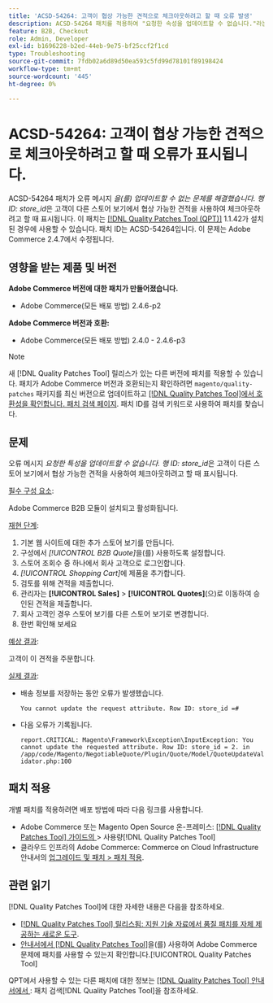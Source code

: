 ```yaml
---
title: 'ACSD-54264: 고객이 협상 가능한 견적으로 체크아웃하려고 할 때 오류 발생'
description: ACSD-54264 패치를 적용하여 "요청한 속성을 업데이트할 수 없습니다."라는 오류 메시지가 표시되는 Adobe Commerce 문제를 해결합니다. Row ID:store_id"는 고객이 다른 스토어 뷰에서 협상 가능한 견적을 사용하여 체크아웃하려고 할 때 표시됩니다.
feature: B2B, Checkout
role: Admin, Developer
exl-id: b1696228-b2ed-44eb-9e75-bf25ccf2f1cd
type: Troubleshooting
source-git-commit: 7fdb02a6d89d50ea593c5fd99d78101f89198424
workflow-type: tm+mt
source-wordcount: '445'
ht-degree: 0%

---
```


# ACSD-54264: 고객이 협상 가능한 견적으로 체크아웃하려고 할 때 오류가 표시됩니다.

ACSD-54264 패치가 오류 메시지 *을(를) 업데이트할 수 없는 문제를 해결했습니다. 행 ID: store_id*&#x200B;은 고객이 다른 스토어 보기에서 협상 가능한 견적을 사용하여 체크아웃하려고 할 때 표시됩니다. 이 패치는 [[!DNL Quality Patches Tool (QPT)]](https://experienceleague.adobe.com/ko/docs/commerce-operations/tools/quality-patches-tool/quality-patches-tool-to-self-serve-quality-patches) 1.1.42가 설치된 경우에 사용할 수 있습니다. 패치 ID는 ACSD-54264입니다. 이 문제는 Adobe Commerce 2.4.7에서 수정됩니다.

## 영향을 받는 제품 및 버전

**Adobe Commerce 버전에 대한 패치가 만들어졌습니다.**

* Adobe Commerce(모든 배포 방법) 2.4.6-p2

**Adobe Commerce 버전과 호환:**

* Adobe Commerce(모든 배포 방법) 2.4.0 - 2.4.6-p3

>[!NOTE]
>
>새 [!DNL Quality Patches Tool] 릴리스가 있는 다른 버전에 패치를 적용할 수 있습니다. 패치가 Adobe Commerce 버전과 호환되는지 확인하려면 `magento/quality-patches` 패키지를 최신 버전으로 업데이트하고 [[!DNL Quality Patches Tool]에서 호환성을 확인합니다. 패치 검색 페이지](https://experienceleague.adobe.com/tools/commerce-quality-patches/index.html?lang=ko). 패치 ID를 검색 키워드로 사용하여 패치를 찾습니다.

## 문제

오류 메시지 *요청한 특성을 업데이트할 수 없습니다. 행 ID: store_id*&#x200B;은 고객이 다른 스토어 보기에서 협상 가능한 견적을 사용하여 체크아웃하려고 할 때 표시됩니다.

<u>필수 구성 요소</u>:

Adobe Commerce B2B 모듈이 설치되고 활성화됩니다.

<u>재현 단계</u>:

1. 기본 웹 사이트에 대한 추가 스토어 보기를 만듭니다.
1. 구성에서 *[!UICONTROL B2B Quote]*&#x200B;을(를) 사용하도록 설정합니다.
1. 스토어 조회수 중 하나에서 회사 고객으로 로그인합니다.
1. *[!UICONTROL Shopping Cart]*&#x200B;에 제품을 추가합니다.
1. 검토를 위해 견적을 제출합니다.
1. 관리자는 **[!UICONTROL Sales]** > **[!UICONTROL Quotes]**(으)로 이동하여 승인된 견적을 제출합니다.
1. 회사 고객인 경우 스토어 보기를 다른 스토어 보기로 변경합니다.
1. 한번 확인해 보세요

<u>예상 결과</u>:

고객이 이 견적을 주문합니다.

<u>실제 결과</u>:

* 배송 정보를 저장하는 동안 오류가 발생했습니다.

  `You cannot update the request attribute. Row ID: store_id =#`

* 다음 오류가 기록됩니다.

  `report.CRITICAL: Magento\Framework\Exception\InputException: You cannot update the requested attribute. Row ID: store_id = 2. in /app/code/Magento/NegotiableQuote/Plugin/Quote/Model/QuoteUpdateValidator.php:100`

## 패치 적용

개별 패치를 적용하려면 배포 방법에 따라 다음 링크를 사용합니다.

* Adobe Commerce 또는 Magento Open Source 온-프레미스: [[!DNL Quality Patches Tool]  가이드의 &#x200B;](/help/tools/quality-patches-tool/usage.md)> 사용량[!DNL Quality Patches Tool]
* 클라우드 인프라의 Adobe Commerce: Commerce on Cloud Infrastructure 안내서의 [업그레이드 및 패치 > 패치 적용](https://experienceleague.adobe.com/docs/commerce-cloud-service/user-guide/develop/upgrade/apply-patches.html?lang=ko).

## 관련 읽기

[!DNL Quality Patches Tool]에 대한 자세한 내용은 다음을 참조하세요.

* [[!DNL Quality Patches Tool] 릴리스됨: 지원 기술 자료에서 품질 패치를 자체 제공하는 새로운 도구](https://experienceleague.adobe.com/ko/docs/commerce-operations/tools/quality-patches-tool/quality-patches-tool-to-self-serve-quality-patches).
* [&#x200B; 안내서에서  [!DNL Quality Patches Tool]](/help/tools/quality-patches-tool/patches-available-in-qpt/check-patch-for-magento-issue-with-magento-quality-patches.md)을(를) 사용하여 Adobe Commerce 문제에 패치를 사용할 수 있는지 확인합니다.[!UICONTROL Quality Patches Tool]


QPT에서 사용할 수 있는 다른 패치에 대한 정보는 [[!DNL Quality Patches Tool] 안내서에서 &#x200B;](https://experienceleague.adobe.com/tools/commerce-quality-patches/index.html?lang=ko): 패치 검색[!DNL Quality Patches Tool]을 참조하세요.
